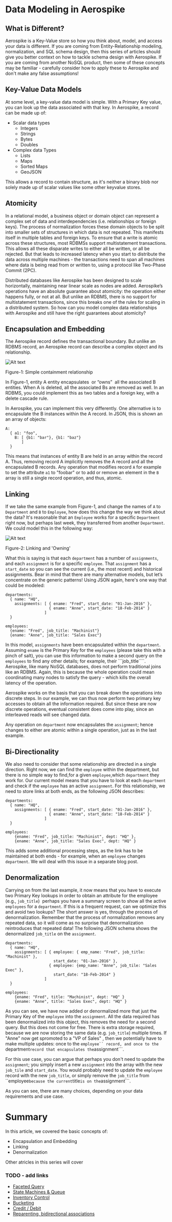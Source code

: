 # Data Modeling in Aerospike

## What is Different?
Aerospike is a Key­-Value store ­so how you think about, model, and access your data is different. If you are coming from Entity­-Relationship modeling, normalization, and SQL schema design, then this series of articles should give you better context on how to tackle schema design with Aerospike. If you are coming from another NoSQL product, then some of these concepts may be familiar ­- carefully consider how to apply these to Aerospike and don't make any false assumptions!

## Key­-Value Data Models
At some level, a key­-value data model is simple. With a Primary Key value, you can look up the data associated with that key. In Aerospike, a record can be made up of:
* Scalar data types
  * Integers
  * Strings
  * Bytes
  * Doubles
* Complex data Types
  * Lists
  * Maps
  * Sorted Maps
  * GeoJSON

This allows a record to contain structure, as it's neither a binary blob nor solely made up of scalar values like some other key­value stores.

## Atomicity
In a relational model, a business object or domain object can represent a complex set of data and interdependencies (i.e. relationships or foreign keys). The process of normalization forces these domain objects to be split into smaller sets of structures in which data is not repeated. This manifests itself in multiple tables and foreign keys. To ensure that a write is atomic across these structures, most RDBMSs support multi­statement transactions. This allows all these disparate writes to either all be written, or all be rejected. But that leads to increased latency when you start to distribute the data across multiple machines - the transactions need to span all machines where data is being read from or written to, using a protocol like Two­-Phase Commit (2PC).

Distributed databases like Aerospike has been designed to scale horizontally, maintaining near linear scale as nodes are added. Aerospike’s operations have an absolute guarantee about atomicity: the operation either happens fully, or not at all. But unlike an RDBMS, there is no support for multi­statement transactions, since this breaks one of the rules for scaling in a distributed system. So how can you model complex data relationships with Aerospike and still have the right guarantees about atomicity?

## Encapsulation and Embedding
The Aerospike record defines the transactional boundary. But unlike an RDBMS record, an Aerospike record can describe a complex object and its relationship.

![Alt text](figure-1.png "Figure­-1: Simple containment relationship")

Figure­-1: Simple containment relationship

In Figure­-1, entity A entity encapsulates ­ or “owns” ­ all the associated B entities. When A is deleted, all the associated Bs are removed as well. In an RDBMS, you could implement this as two tables and a foreign key, with a delete cascade rule.

In Aerospike, you can implement this very differently. One alternative is to encapsulate the B instances within the A record. In JSON, this is shown an an array of objects:

```
A:
  { a1: "foo",
    B: [ {b1: "bar"}, {b1: "baz"}
       ]
  }
```

This means that instances of entity B are held in an array within the record A. Thus, removing record A implicitly removes the A record and all the encapsulated B records. Any operation that modifies record ```A```­ for example to set the attribute ```a1``` to "foobar" or to add or remove an element in the ```B``` array ­is still a single record operation, and thus, atomic.

## Linking
If we take the same example from Figure­-1, and change the names of ```A``` to ```Department``` and ```B``` to ```Employee```, how does this change the way we think about the data? It's reasonable that an ```Employee``` works for a specific ```Department``` right now, but perhaps last week, they transferred from another ```Department```. We could model this in the following way:

![Alt text](figure-2.png?raw=true "Figure­-2: Linking and 'Owning'")

Figure­-2: Linking and 'Owning'

What this is saying is that each ```department``` has a number of ```assignments```, and each ```assignment``` is for a specific ```employee```. That ```assignment``` has a ```start_date``` so you can see the current (i.e., the most recent) and historical assignments. Bear in mind that there are many alternative models, but let’s concentrate on the generic patterns!
Using JSON again, here's one way that could be modeled:

```
departments:
  { name: "HQ",
    assignments: [ { ename: "Fred", start_date: "01-Jan-2016" },
                   { ename: "Anne", start_date: "18-Feb-2014" }
                 ]
  }

employees:
  {ename: "Fred", job_title: "Machinist"}
  {ename: "Anne", job_title: "Sales Exec"}
```

In this model, ```assignments``` have been encapsulated within the ```department```. Assuming ```ename``` is the Primary Key for the ```employees``` (please take this with a pinch of salt), you can use this information to make a second query on the ```employees``` to find any other details; for example, their ```job_title````. Aerospike, like many NoSQL databases, does not perform traditional joins like an RDBMS. Again, this is because the whole operation could mean coordinating many nodes to satisfy the query ­- which kills the overall latency of the operation.

Aerospike works on the basis that you can break down the operations into discrete steps. In our example, we can thus now perform two primary key accesses to obtain all the information required. But since these are now discrete operations, eventual consistent does come into play, since an interleaved reads will see changed data.

Any operation on ```department``` now encapsulates the ```assignment```; hence changes to either are atomic within a single operation, just as in the last example.

## Bi-­Directionality
We also need to consider that some relationship are directed in a single direction. Right now, we can find the ```employee``` within the department, but there is no simple way to find,for a given ```employee```,which ```department``` they work for. Our current model means that you have to look at each ```department``` and check if the ```employee``` has an active ```assignment```. For this relationship, we need to store links at both ends, as the following JSON describes:

```
departments:
  { name: "HQ",
    assignments: [ { ename: "Fred", start_date: "01-Jan-2016" }, 
                   { ename: "Anne", start_date: "18-Feb-2014" }
                 ]
  }

employees:
    {ename: "Fred", job_title: "Machinist", dept: "HQ" },
    {ename: "Anne", job_title: "Sales Exec", dept: "HQ" }
```

This adds some additional processing steps, as the link has to be maintained at both ends ­- for example, when an ```employee``` changes ```department```. We will deal with this issue in a separate blog post.

## Denormalization
Carrying on from the last example, it now means that you have to execute two Primary Key lookups in order to obtain an attribute for the employee (e.g., ```job_title```) ­ perhaps you have a summary screen to show all the active ```employees``` for a ```department```. If this is a frequent request, can we optimize this and avoid two lookups? The short answer is yes, through the process of denormalization. Remember that the process of normalization removes any repeated data, so it will come as no surprise that denormalization reintroduces that repeated data! The following JSON schema shows the denormalized ```job_title``` on the ```assignment```.

```
departments:
  { name: "HQ",
    assignments: [ { employee: { emp_name: "Fred", job_title: "Machinist" }, 
                     start_date: "01-Jan-2016" },
                   { employee: {emp_name: "Anne", job_tile: "Sales Exec" },
                     start_date: "18-Feb-2014" }
                 ]
  }

employees:
    {ename: "Fred", title: "Machinist", dept: "HQ" }
    {ename: "Anne", title: "Sales Exec", dept: "HQ" }
```

As you can see, we have now added or denormalized more that just the Primary Key of the ```employee``` into the ```assignment```. All the data required has been denormalized into this object, this removes the need for a second query. But this does not come for free. There is extra storage required, because we are now storing the same data (e.g. ```job_title```) multiple times. If "Anne" now get spromoted to a "VP of Sales" , then we potentially have to make multiple updates: once to the ```employee`` record, and once to the ```department``` record that encapsulates the ```assignment```.

For this use case, you can argue that perhaps you don't need to update the ```assignment```; you simply insert a new ```assignment``` into the array with the new ```job_tile``` and ```start_date```. You would probably need to update the ```employee``` record with the new ```job_title```, or simply remove the ```job_title``` from ``employee``` because the current ```title``` is on the ```assignment```.

As you can see, there are many choices, depending on your data requirements and use case.

# Summary

In this article, we covered the basic concepts of: 
* Encapsulation and Embedding
* Linking
* Denormalization

Other atricles in this series will cover
### TODO - add links
* [Faceted Query](faceting/README.md)
* [State Machines & Queue](state_machines/README.md)
* [Inventory Control](inventory/README.md)
* [Bucketing](activity_stream/README.md)
* [Credit / Debit](credit_debit/README.md)
* [Reparenting, bi­directional associations](reparenting/README.md)

